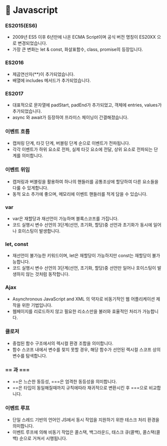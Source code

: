 # 🍯 Javascript

### ES2015(ES6)

- 2009년 ES5 이후 6년만에 나온 ECMA Script이며 공식 버전 명칭이 ES20XX 으로 변경되었습니다.
- 가장 큰 변화는 let & const, 화살표함수, class, promise의 등장입니다.

### ES2016

- 제곱연산자(\*\*)이 추가되었습니다.
- 배열에 includes 메서드가 추가되었습니다.

### ES2017

- 대표적으로 문자열에 padStart, padEnd가 추가되었고, 객체에 entries, values가 추가되었습니다.
- async 와 await가 등장하여 프라미스 체이닝이 간결해졌습니다.

### 이벤트 흐름

- 캡처링 단계, 타깃 단계, 버블링 단계 순으로 이벤트가 전파됩니다.
- 각각 이벤트가 하위 요소로 전파, 실제 타깃 요소에 전달, 상위 요소로 전파되는 단계를 의미합니다.

### 이벤트 위임

- 캡처링과 버블링을 활용하여 하나의 핸들러를 공통조상에 할당하여 다른 요소들을 다룰 수 있게합니다.
- 동적 요소 추가에 좋으며, 메모리에 이벤트 핸들러를 적게 담을 수 있습니다.

### var

- var은 재할당과 재선언이 가능하며 블록스코프를 가집니다.
- 코드 실행시 변수 선언의 3단계(선언, 초기화, 할당)중 선언과 초기화가 동시에 일어나 호이스팅이 발생합니다.

### let, const

- 재선언이 불가능한 키워드이며, let은 재할당이 가능하지만 const는 재할당이 불가능합니다.
- 코드 실행시 변수 선언의 3단계(선언, 초기화, 할당)중 선언만 일어나 호이스팅이 발생하지 않는 것처럼 동작합니다.

### Ajax

- Asynchronous JavaScript and XML 의 약자로 비동기적인 웹 어플리케이션 제작을 위한 기법입니다.
- 웹페이지를 리로드하지 않고 필요한 리소스만을 불러와 효율적인 처리가 가능합니다.

### 클로저

- 중첩된 함수 구조에서의 렉시컬 환경 조합을 의미합니다.
- 함수 스코프 내에서 변수를 찾지 못할 경우, 해당 함수가 선언된 렉시컬 스코프 상의 변수를 탐색합니다.

### == 과 ===

- ==은 느슨한 동등성, ===은 엄격한 동등성을 의미합니다.
- ==은 타입이 동일해질때까지 규칙에따라 재귀적으로 변환시킨 후 ===으로 비교합니다.

### 이벤트 루프

- 단일 스레드 기반의 언어인 JS에서 동시 작업을 지원하기 위한 테스크 처리 환경을 의미합니다.
- 이벤트 루프에 의해 비동기 작업은 콜스택, 백그라운드, 태스크 큐(콜백), 콜스택(콜백) 순으로 거쳐서 시행됩니다.
